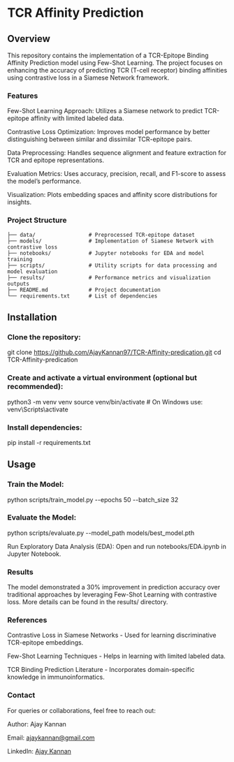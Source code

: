 # TCR Affinity Prediction

## Overview

This repository contains the implementation of a TCR-Epitope Binding Affinity Prediction model using Few-Shot Learning. The project focuses on enhancing the accuracy of predicting TCR (T-cell receptor) binding affinities using contrastive loss in a Siamese Network framework.

### Features

Few-Shot Learning Approach: Utilizes a Siamese network to predict TCR-epitope affinity with limited labeled data.

Contrastive Loss Optimization: Improves model performance by better distinguishing between similar and dissimilar TCR-epitope pairs.

Data Preprocessing: Handles sequence alignment and feature extraction for TCR and epitope representations.

Evaluation Metrics: Uses accuracy, precision, recall, and F1-score to assess the model’s performance.

Visualization: Plots embedding spaces and affinity score distributions for insights.

### Project Structure
```
├── data/                 # Preprocessed TCR-epitope dataset
├── models/               # Implementation of Siamese Network with contrastive loss
├── notebooks/            # Jupyter notebooks for EDA and model training
├── scripts/              # Utility scripts for data processing and model evaluation
├── results/              # Performance metrics and visualization outputs
├── README.md             # Project documentation
└── requirements.txt      # List of dependencies
```

## Installation

### Clone the repository:

git clone https://github.com/AjayKannan97/TCR-Affinity-predication.git
cd TCR-Affinity-predication

### Create and activate a virtual environment (optional but recommended):

python3 -m venv venv
source venv/bin/activate  # On Windows use: venv\Scripts\activate

### Install dependencies:

pip install -r requirements.txt

## Usage

### Train the Model:

python scripts/train_model.py --epochs 50 --batch_size 32

### Evaluate the Model:

python scripts/evaluate.py --model_path models/best_model.pth

Run Exploratory Data Analysis (EDA):
Open and run notebooks/EDA.ipynb in Jupyter Notebook.

### Results

The model demonstrated a 30% improvement in prediction accuracy over traditional approaches by leveraging Few-Shot Learning with contrastive loss. More details can be found in the results/ directory.

### References

Contrastive Loss in Siamese Networks - Used for learning discriminative TCR-epitope embeddings.

Few-Shot Learning Techniques - Helps in learning with limited labeled data.

TCR Binding Prediction Literature - Incorporates domain-specific knowledge in immunoinformatics.

### Contact

For queries or collaborations, feel free to reach out:

Author: Ajay Kannan

Email: ajaykannan@gmail.com

LinkedIn: [Ajay Kannan](https://www.linkedin.com/in/ajay-kannan-34a04013b/)
